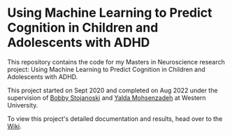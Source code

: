 # Using Machine Learning to Predict Cognition in Children and Adolescents with ADHD

This repository contains the code for my Masters in Neuroscience research project: Using Machine Learning to Predict Cognition in Children and Adolescents with ADHD.

This project started on Sept 2020 and completed on Aug 2022 under the supervision of [Bobby Stojanoski](http://bobbystojanoski.com/) and [Yalda Mohsenzadeh](https://mohsenzadehlab.com/) at Western University.

To view this project's detailed documentation and results, head over to the [Wiki](https://github.com/Brian-Pho/MSc_Research-Project/wiki).

